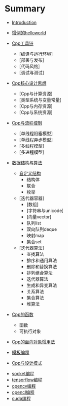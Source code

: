 # Summary
* [Introduction](README.md)
* [惯例的helloworld](惯例的helloworld.md)
* [Cpp工具链](Cpp工具链/README.md)
    + [编译与运行环境]
    + [部署与发布]
    + [代码风格]
    + [调试与测试]
    
* [Cpp核心设计思想](Cpp核心设计思想/README.md)
    + [Cpp与计算资源]
    + [类型系统与变量常量]
    + [Cpp与内存资源]
    + [Cpp与系统资源]
    
* [Cpp与流程控制](Cpp与流程控制/README.md)   
    + [单线程阻塞模型]
    + [单线程异步模型]
    + [多线程模型]
    + [多进程模型]
    
* [数据结构与算法](数据结构与算法/README.md)
    * [自定义结构](数据结构与算法/自定义结构/README.md)
        + 结构体
        + 联合
        + 枚举
    * [迭代器容器]
        + [数组]
        + [字符串与unicode]
        + [向量vector]
        + 队列list
        + 双向队列deque
        + 映射map
        + 集合set
    * [迭代器算法]
        + 查找算法
        + 排序和通用算法
        + 删除和替换算法
        + 排列组合算法
        + 迭代器算法
        + 生成和异变算法
        + 关系算法
        + 集合算法
        + 堆算法
* [Cpp的函数](Cpp的函数/README.md)
    + 函数
    + 可执行对象
    
* [Cpp的面向对象惯用法](Cpp的面向对象惯用法/README.md)
* [模板编程](模板编程/README.md)
* [Cpp与设计模式](Cpp与设计模式/README.md)
+ [socket编程](C语言风格的Cpp编程/socket编程.md)
+ [tensorflow编程](C语言风格的Cpp编程/tensorflow编程.md)
+ [opencv编程](C语言风格的Cpp编程/opencv编程.md)
+ [opencl编程](C语言风格的Cpp编程/opencl编程.md)
+ [cuda编程](C语言风格的Cpp编程/cuda编程.md)
